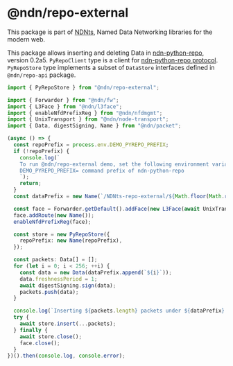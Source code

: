 # @ndn/repo-external

This package is part of [NDNts](https://yoursunny.com/p/NDNts/), Named Data Networking libraries for the modern web.

This package allows inserting and deleting Data in [ndn-python-repo](https://github.com/JonnyKong/ndn-python-repo), version 0.2a5.
`PyRepoClient` type is a client for [ndn-python-repo protocol](https://ndn-python-repo.readthedocs.io/en/latest/src/specification/specification.html).
`PyRepoStore` type implements a subset of `DataStore` interfaces defined in `@ndn/repo-api` package.

```ts
import { PyRepoStore } from "@ndn/repo-external";

import { Forwarder } from "@ndn/fw";
import { L3Face } from "@ndn/l3face";
import { enableNfdPrefixReg } from "@ndn/nfdmgmt";
import { UnixTransport } from "@ndn/node-transport";
import { Data, digestSigning, Name } from "@ndn/packet";

(async () => {
  const repoPrefix = process.env.DEMO_PYREPO_PREFIX;
  if (!repoPrefix) {
    console.log(`
    To run @ndn/repo-external demo, set the following environment variables:
    DEMO_PYREPO_PREFIX= command prefix of ndn-python-repo
    `);
    return;
  }
  const dataPrefix = new Name(`/NDNts-repo-external/${Math.floor(Math.random() * 1e9)}`);

  const face = Forwarder.getDefault().addFace(new L3Face(await UnixTransport.connect("/run/nfd.sock")));
  face.addRoute(new Name());
  enableNfdPrefixReg(face);

  const store = new PyRepoStore({
    repoPrefix: new Name(repoPrefix),
  });

  const packets: Data[] = [];
  for (let i = 0; i < 256; ++i) {
    const data = new Data(dataPrefix.append(`${i}`));
    data.freshnessPeriod = 1;
    await digestSigning.sign(data);
    packets.push(data);
  }

  console.log(`Inserting ${packets.length} packets under ${dataPrefix} to ${repoPrefix}`);
  try {
    await store.insert(...packets);
  } finally {
    await store.close();
    face.close();
  }
})().then(console.log, console.error);
```
